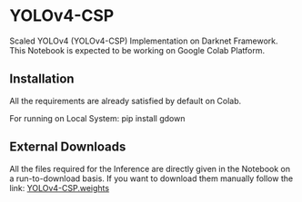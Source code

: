 # YOLOv4-CSP 

Scaled YOLOv4 (YOLOv4-CSP) Implementation on Darknet Framework. This Notebook is expected to be working on Google Colab Platform. 

## Installation

All the requirements are already satisfied by default on Colab.

For running on Local System: pip install gdown

## External Downloads

All the files required for the Inference are directly given in the Notebook on a run-to-download basis.
If you want to download them manually follow the link:
[YOLOv4-CSP.weights](https://drive.google.com/file/d/1TdKvDQb2QpP4EhOIyks8kgT8dgI1iOWT/view?usp=sharing)

